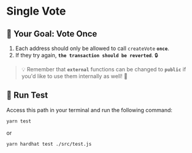 # Single Vote

## 🏁 Your Goal: Vote Once

1. Each address should only be allowed to call `createVote` **`once`**.
2. If they try again, **`the transaction should be reverted`**. 🔒

> 💡 Remember that **`external`** functions can be changed to **`public`** if you'd like to use them internally as well! 🙂

## 🧪 Run Test
Access this path in your terminal and run the following command:

```bash
yarn test
```
or

```bash
yarn hardhat test ./src/test.js
```
